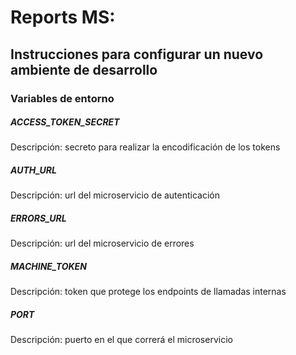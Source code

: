 # Reports MS:

## Instrucciones para configurar un nuevo ambiente de desarrollo

### Variables de entorno

##### ACCESS_TOKEN_SECRET

Descripción: secreto para realizar la encodificación de los tokens

##### AUTH_URL

Descripción: url del microservicio de autenticación

##### ERRORS_URL

Descripción: url del microservicio de errores

##### MACHINE_TOKEN

Descripción: token que protege los endpoints de llamadas internas

##### PORT

Descripción: puerto en el que correrá el microservicio

